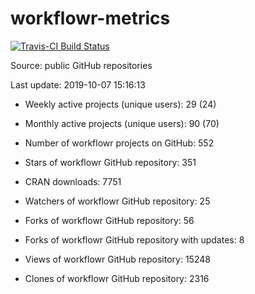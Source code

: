 
<!-- README.md is generated from README.Rmd. Please edit that file -->
workflowr-metrics
=================

[![Travis-CI Build Status](https://travis-ci.org/workflowr/workflowr-metrics.svg?branch=master)](https://travis-ci.org/workflowr/workflowr-metrics)

Source: public GitHub repositories

Last update: 2019-10-07 15:16:13

-   Weekly active projects (unique users): 29 (24)

-   Monthly active projects (unique users): 90 (70)

-   Number of workflowr projects on GitHub: 552

-   Stars of workflowr GitHub repository: 351

-   CRAN downloads: 7751

-   Watchers of workflowr GitHub repository: 25

-   Forks of workflowr GitHub repository: 56

-   Forks of workflowr GitHub repository with updates: 8

-   Views of workflowr GitHub repository: 15248

-   Clones of workflowr GitHub repository: 2316
